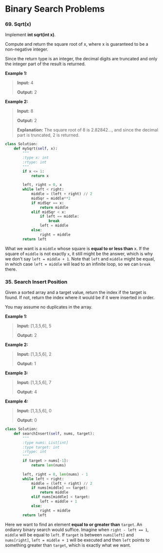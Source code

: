 # Binary Search Problems

### 69. Sqrt(x)

Implement **int sqrt(int x)**.

Compute and return the square root of x, where x is guaranteed to be a non-negative integer.

Since the return type is an integer, the decimal digits are truncated and only the integer part of the result is returned.

**Example 1:**

> **Input:** 4
> 
> **Output:** 2

**Example 2:**

> **Input:** 8
> 
> **Output:** 2
> 
> **Explanation:** The square root of 8 is 2.82842..., and since the decimal part is truncated, 2 is returned.

```python
class Solution:
    def mySqrt(self, x):
        """
        :type x: int
        :rtype: int
        """
        if x <= 1:
            return x
        
        left, right = 0, x
        while left < right:
            middle = (left + right) // 2
            midSqr = middle**2
            if midSqr == x:
                return middle
            elif midSqr < x:
                if left == middle:
                    break
                left = middle
            else:
                right = middle
        return left
```

What we want is a `middle` whose square is **equal to or less than** x. If the square of `middle` is not exactly `x`, it still might be the answer, which is why we don't say `left = middle + 1`. Note that `left` and `middle` might be equal, in which case `left = middle` will lead to an infinite loop, so we can `break` there. 

### 35. Search Insert Position

Given a sorted array and a target value, return the index if the target is found. If not, return the index where it would be if it were inserted in order.

You may assume no duplicates in the array.

**Example 1:**

> **Input:** [1,3,5,6], 5
> 
> **Output:** 2

**Example 2:**

> **Input:** [1,3,5,6], 2
> 
> **Output:** 1

**Example 3:**

> **Input:** [1,3,5,6], 7
> 
> **Output:** 4

**Example 4:**

> **Input:** [1,3,5,6], 0
> 
> **Output:** 0

```python
class Solution:
    def searchInsert(self, nums, target):
        """
        :type nums: List[int]
        :type target: int
        :rtype: int
        """
        if target > nums[-1]:
            return len(nums)
        
        left, right = 0, len(nums) - 1
        while left < right:
            middle = (left + right) // 2
            if nums[middle] == target:
                return middle
            elif nums[middle] < target:
                left = middle + 1
            else:
                right = middle
        return left
```

Here we want to find an element **equal to or greater than** `target`. An ordianry binary search would suffice. Imagine when `right - left == 1`, `middle` will be equal to `left`. If `target` is between `nums[left]` and `nums[right]`, `left = middle + 1` will be executed and then `left` points to something greater than `target`, which is exactly what we want.